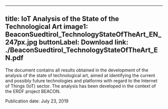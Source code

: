 
---
title: IoT Analysis of the State of the Technological Art
image1: BeaconSuedtirol_TechnologyStateOfTheArt_EN_247px.jpg
buttonLabel: Download
link: ./BeaconSuedtirol_TechnologyStateOfTheArt_EN.pdf
---

The document contains all results obtained in the development of the analysis of the state of technological art, aimed at identifying the current and possibly future technologies and platforms with regard to the Internet of Things (IoT) sector. The analysis has been developed in the context of the ERDF project BEACON.<br>

Publication date: July 23, 2019